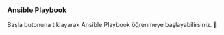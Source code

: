 ### Ansible Playbook  
  
Başla butonuna tıklayarak Ansible Playbook öğrenmeye başlayabilirsiniz. 🚀  

